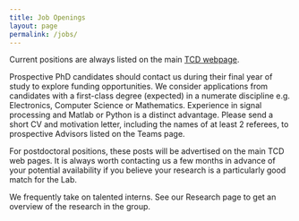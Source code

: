 ```yaml
---
title: Job Openings
layout: page
permalink: /jobs/
---
```



Current positions are always listed on the main [TCD webpage](http://www.tcd.ie/vacancies).

Prospective PhD candidates should contact us during their final year of study to
explore funding opportunities. We consider applications from candidates with a
first-class degree (expected) in a numerate discipline e.g. Electronics,
Computer Science or Mathematics. Experience in signal processing and Matlab or Python is a
distinct advantage. Please send a short CV and motivation letter, including the
names of at least 2 referees, to prospective Advisors listed on the Teams page.

For postdoctoral positions, these posts will be advertised on the main TCD web pages. It is always worth contacting us a few months in advance of your potential availability if you believe your research is a particularly good match for the Lab.

We frequently take on talented interns. See our Research page to get an overview of the research in the group.
